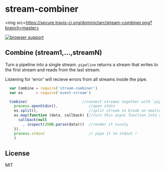 # stream-combiner

<img src=https://secure.travis-ci.org/dominictarr/stream-combiner.png?branch=master>

[![browser support](https://ci.testling.com/dominictarr/stream-combiner.png)](https://ci.testling.com/dominictarr/stream-combiner)

## Combine (stream1,...,streamN)

Turn a pipeline into a single stream. `pipeline` returns a stream that writes to the first stream
and reads from the last stream. 

Listening for 'error' will recieve errors from all streams inside the pipe.

``` js
  var Combine = require('stream-combiner')
  var es      = require('event-stream')

  Combine(                         //connect streams together with `pipe`
    process.openStdin(),              //open stdin
    es.split(),                       //split stream to break on newlines
    es.map(function (data, callback) {//turn this async function into a stream
      callback(null
        , inspect(JSON.parse(data)))  //render it nicely
    }),
    process.stdout                    // pipe it to stdout !
    )
```

## License

MIT
